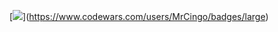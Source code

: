 [[<img src="[https://img.shields.io/badge/LABEL-MESSAGE-COLOR.svg?logo=data:image/png;base64,DATA](https://www.codewars.com/users/MrCingo/badges/large)">](<LINK>)](https://www.codewars.com/users/MrCingo/badges/large)
